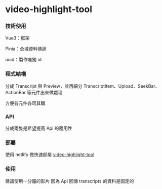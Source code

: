 # video-highlight-tool

### 技術使用
Vue3：框架

Pinia：全域資料傳遞

uuid：製作唯獨 id

### 程式結構
分成 Transcript 與 Preview，並再細分 TranscriptItem、Upload、SeekBar、ActionBar 等元件出來做處理

方便各元件各司其職

### API
分成兩隻是希望提高 Api 的覆用性

### 部屬
使用 netlify 做快速部屬
[video-highlight-tool
](https://video-highlight-tool.netlify.app/)

### 使用
建議使用一分鐘的影片
因為 Api 回傳 transcripts 的資料是固定的